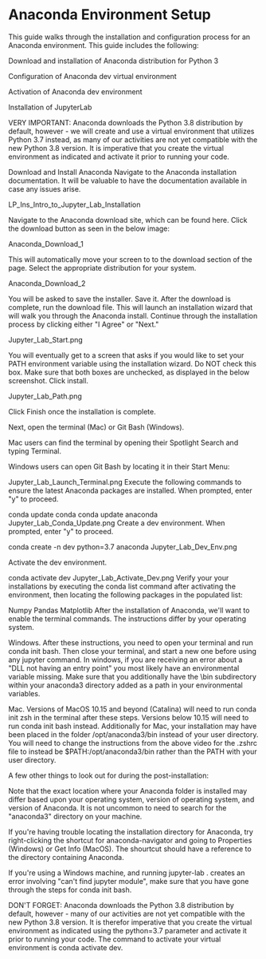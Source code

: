 # Anaconda Environment Setup



This guide walks through the installation and configuration process for an Anaconda environment. This guide includes the following:

Download and installation of Anaconda distribution for Python 3

Configuration of Anaconda dev virtual environment

Activation of Anaconda dev environment

Installation of JupyterLab

VERY IMPORTANT: Anaconda downloads the Python 3.8 distribution by default, however - we will create and use a virtual environment that utilizes Python 3.7 instead, as many of our activities are not yet compatible with the new Python 3.8 version. It is imperative that you create the virtual environment as indicated and activate it prior to running your code.

Download and Install Anaconda
Navigate to the Anaconda installation documentation. It will be valuable to have the documentation available in case any issues arise.

LP_Ins_Intro_to_Jupyter_Lab_Installation

Navigate to the Anaconda download site, which can be found here. Click the download button as seen in the below image:

Anaconda_Download_1

This will automatically move your screen to to the download section of the page. Select the appropriate distribution for your system.

Anaconda_Download_2

You will be asked to save the installer. Save it. After the download is complete, run the download file. This will launch an installation wizard that will walk you through the Anaconda install. Continue through the installation process by clicking either "I Agree" or "Next."

Jupyter_Lab_Start.png

You will eventually get to a screen that asks if you would like to set your PATH environment variable using the installation wizard. Do NOT check this box. Make sure that both boxes are unchecked, as displayed in the below screenshot. Click install.

Jupyter_Lab_Path.png

Click Finish once the installation is complete.

Next, open the terminal (Mac) or Git Bash (Windows).

Mac users can find the terminal by opening their Spotlight Search and typing Terminal.

Windows users can open Git Bash by locating it in their Start Menu:

Jupyter_Lab_Launch_Terminal.png
Execute the following commands to ensure the latest Anaconda packages are installed. When prompted, enter "y" to proceed.

conda update conda
conda update anaconda
Jupyter_Lab_Conda_Update.png
Create a dev environment. When prompted, enter "y" to proceed.

conda create -n dev python=3.7 anaconda
Jupyter_Lab_Dev_Env.png

Activate the dev environment.

conda activate dev
Jupyter_Lab_Activate_Dev.png
Verify your your installations by executing the conda list command after activating the environment, then locating the following packages in the populated list:

Numpy
Pandas
Matplotlib
After the installation of Anaconda, we'll want to enable the terminal commands. The instructions differ by your operating system.

Windows. After these instructions, you need to open your terminal and run conda init bash. Then close your terminal, and start a new one before using any jupyter command.
In windows, if you are receiving an error about a "DLL not having an entry point" you most likely have an environmental variable missing. Make sure that you additionally have the \bin subdirectory within your anaconda3 directory added as a path in your environmental variables.

Mac. Versions of MacOS 10.15 and beyond (Catalina) will need to run conda init zsh in the terminal after these steps. Versions below 10.15 will need to run conda init bash instead.
Additionally for Mac, your installation may have been placed in the folder /opt/anaconda3/bin instead of your user directory. You will need to change the instructions from the above video for the .zshrc file to instead be $PATH:/opt/anaconda3/bin rather than the PATH with your user directory.

A few other things to look out for during the post-installation:

Note that the exact location where your Anaconda folder is installed may differ based upon your operating system, version of operating system, and version of Anaconda. It is not uncommon to need to search for the "anaconda3" directory on your machine.

If you're having trouble locating the installation directory for Anaconda, try right-clicking the shortcut for anaconda-navigator and going to Properties (Windows) or Get Info (MacOS). The shourtcut should have a reference to the directory containing Anaconda.

If you're using a Windows machine, and running jupyter-lab . creates an error involving "can't find jupyter module", make sure that you have gone through the steps for conda init bash.

DON'T FORGET: Anaconda downloads the Python 3.8 distribution by default, however - many of our activities are not yet compatible with the new Python 3.8 version. It is therefor imperative that you create the virtual environment as indicated using the python=3.7 parameter and activate it prior to running your code. The command to activate your virtual environment is conda activate dev.
